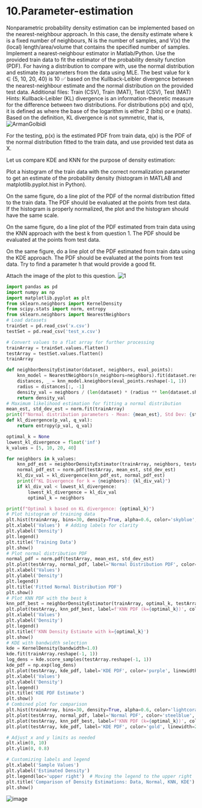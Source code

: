 # 10.Parameter-estimation
Nonparametric probability density estimation can be implemented based on the nearest-neighbour approach. In this case, the density estimate
where k is a fixed number of neighbours, N is the number of samples, and V(x) the (local) length/area/volume that contains the specified number of samples.
Implement a nearest-neighbour estimator in Matlab/Python.
Use the provided train data to fit the estimator of the probability density function (PDF).
For having a distribution to compare with, use the normal distribution and estimate its parameters from the data using MLE.
The best value for k ∈ {5, 10, 20, 40} is 10 ✅ based on the Kullback-Leibler divergence between the nearest-neighbour estimate and the normal distribution on the provided test data.
Additional files: Train (CSV), Train (MAT), Test (CSV), Test (MAT)
Hints:
Kullback-Leibler (KL) divergence is an information-theoretic measure for the difference between two distributions.
For distributions p(x) and q(x), it is defined as
where the base of the logarithm is either 2 (bits) or e (nats). Based on the definition, KL divergence is not symmetric, that is,
![ArmanGolbidi](https://github.com/user-attachments/assets/ee35f6d6-4b52-471d-8d37-d46661112aec)

For the testing, p(x) is the estimated PDF from train data, q(x) is the PDF of the normal distribution fitted to the train data, and use provided test data as X.

Let us compare KDE and KNN for the purpose of density estimation:

Plot a histogram of the train data with the correct normalization parameter to get an estimate of the probability density (histogram in MATLAB and matplotlib.pyplot.hist in Python).

On the same figure, do a line plot of the PDF of the normal distribution fitted to the train data. The PDF should be evaluated at the points from test data. If the histogram is properly normalized, the plot and the histogram should have the same scale.

On the same figure, do a line plot of the PDF estimated from train data using the KNN approach with the best k from question 1. The PDF should be evaluated at the points from test data.

On the same figure, do a line plot of the PDF estimated from train data using the KDE approach. The PDF should be evaluated at the points from test data. Try to find a parameter h that would provide a good fit.

Attach the image of the plot to this question.
![1](https://github.com/user-attachments/assets/dcc6b607-a575-4587-86b6-d63218f29d40)
```python
import pandas as pd
import numpy as np
import matplotlib.pyplot as plt
from sklearn.neighbors import KernelDensity
from scipy.stats import norm, entropy
from sklearn.neighbors import NearestNeighbors
# Load datasets
trainSet = pd.read_csv('x.csv')
testSet = pd.read_csv('test_x.csv')

# Convert values to a flat array for further processing
trainArray = trainSet.values.flatten()
testArray = testSet.values.flatten()
trainArray

def neighborDensityEstimator(dataset, neighbors, eval_points):
    knn_model = NearestNeighbors(n_neighbors=neighbors).fit(dataset.reshape(-1, 1))
    distances, _ = knn_model.kneighbors(eval_points.reshape(-1, 1))
    radius = distances[:, -1]
    density_val = neighbors / (len(dataset) * (radius ** len(dataset.shape)))
    return density_val
# Maximum likelihood estimation for fitting a normal distribution
mean_est, std_dev_est = norm.fit(trainArray)
print(f"Normal distribution parameters - Mean: {mean_est}, Std Dev: {std_dev_est}")
def kl_divergence(p_val, q_val):
    return entropy(p_val, q_val)

optimal_k = None
lowest_kl_divergence = float('inf')
k_values = [5, 10, 20, 40]

for neighbors in k_values:
    knn_pdf_est = neighborDensityEstimator(trainArray, neighbors, testArray)
    normal_pdf_est = norm.pdf(testArray, mean_est, std_dev_est)
    kl_div_val = kl_divergence(knn_pdf_est, normal_pdf_est)
    print(f"KL Divergence for k = {neighbors}: {kl_div_val}")
    if kl_div_val < lowest_kl_divergence:
        lowest_kl_divergence = kl_div_val
        optimal_k = neighbors

print(f"Optimal k based on KL divergence: {optimal_k}")
# Plot histogram of training data
plt.hist(trainArray, bins=30, density=True, alpha=0.6, color='skyblue', label='Histogram')
plt.xlabel('Values')  # Adding labels for clarity
plt.ylabel('Density')
plt.legend()
plt.title('Training Data')
plt.show()
# Plot normal distribution PDF
normal_pdf = norm.pdf(testArray, mean_est, std_dev_est)
plt.plot(testArray, normal_pdf, label='Normal Distribution PDF', color='darkorange', linewidth=2)
plt.xlabel('Values')
plt.ylabel('Density')
plt.legend()
plt.title('Fitted Normal Distribution PDF')
plt.show()
# Plot KNN PDF with the best k
knn_pdf_best = neighborDensityEstimator(trainArray, optimal_k, testArray)
plt.plot(testArray, knn_pdf_best, label=f'KNN PDF (k={optimal_k})', color='green', linewidth=2)
plt.xlabel('Values')
plt.ylabel('Density')
plt.legend()
plt.title(f'KNN Density Estimate with k={optimal_k}')
plt.show()
# KDE with bandwidth selection
kde = KernelDensity(bandwidth=1.0)
kde.fit(trainArray.reshape(-1, 1))
log_dens = kde.score_samples(testArray.reshape(-1, 1))
kde_pdf = np.exp(log_dens)
plt.plot(testArray, kde_pdf, label='KDE PDF', color='purple', linewidth=2)
plt.xlabel('Values')
plt.ylabel('Density')
plt.legend()
plt.title('KDE PDF Estimate')
plt.show()
# Combined plot for comparison
plt.hist(trainArray, bins=30, density=True, alpha=0.6, color='lightcoral', label='Data Histogram')
plt.plot(testArray, normal_pdf, label='Normal PDF', color='steelblue', linewidth=2)
plt.plot(testArray, knn_pdf_best, label=f'KNN PDF (k={optimal_k})', color='darkgreen', linewidth=2)
plt.plot(testArray, kde_pdf, label='KDE PDF', color='gold', linewidth=2)

# Adjust x and y limits as needed
plt.xlim(0, 10)
plt.ylim(0, 0.8)

# Customizing labels and legend
plt.xlabel('Sample Values')
plt.ylabel('Estimated Density')
plt.legend(loc='upper right')  # Moving the legend to the upper right
plt.title('Comparison of Density Estimations: Data, Normal, KNN, KDE')
plt.show()
```
![image](https://github.com/user-attachments/assets/d0a5a9b6-1f0e-4a40-8fcd-3ccf8faf2bbb)
